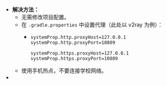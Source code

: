 - **解决方法：**
	- 无需修改项目配置。
	- 在 `.gradle.properties` 中设置代理（此处以 v2ray 为例）：
		- ```properties
		  systemProp.http.proxyHost=127.0.0.1
		  systemProp.http.proxyPort=10809
		  
		  systemProp.https.proxyHost=127.0.0.1
		  systemProp.https.proxyPort=10809
		  ```
	- 使用手机热点，不要连接学校网络。
-